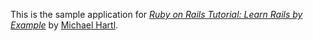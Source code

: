 This is the sample application for [*Ruby on Rails Tutorial: Learn
Rails by Example*](http://railstutorial.org/) by [Michael
Hartl](http://michaelhartl.com/).

